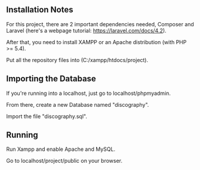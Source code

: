 ## Installation Notes

For this project, there are 2 important dependencies needed, Composer and Laravel (here's a webpage tutorial: https://laravel.com/docs/4.2).

After that, you need to install XAMPP or an Apache distribution (with PHP >= 5.4).

Put all the repository files into (C:/xampp/htdocs/project).


## Importing the Database

If you're running into a localhost, just go to localhost/phpmyadmin.

From there, create a new Database named "discography".

Import the file "discography.sql".

## Running

Run Xampp and enable Apache and MySQL.

Go to localhost/project/public on your browser.


